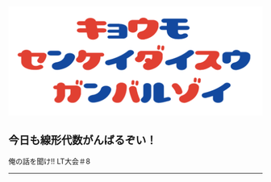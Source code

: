 ![Logo](https://github.com/3hoyamada/mylt2018320/blob/master/logo.png)
## 今日も線形代数がんばるぞい！
俺の話を聞け!! LT大会＃8


---
 
